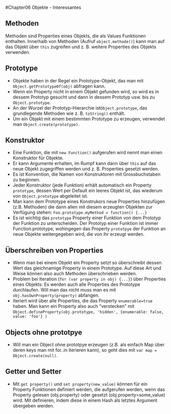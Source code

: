 #Chapter06 Objekte - Interessantes

## Methoden

Methoden sind Properties eines Objekts, die als Values Funktionen enthalten.
Innerhalb von Methoden (Aufruf `object.methode()`) kann man auf das Objekt über
`this` zugreifen und z. B. weitere Properties des Objekts verwenden.

## Prototype

* Objekte haben in der Regel ein Prototype-Objekt, das man mit `Object.getPrototypeOf(obj)` abfragen kann.
* Wenn ein Property nicht in einem Objekt gefunden wird, so wird es in dessem Prototyp gesucht
und dann in dessem Prototyp usw. bis zu `Object.prototype`.  
* An der Wurzel der Prototyp-Hierarchie ist`Object.prototype`, das grundlegende
  Methoden wie z. B. `toString()` enthält.
* Um ein Objekt mit einem bestimmten Prototype zu erzeugen, verwendet man
  `Object.create(prototype)`.

## Konstruktor

* Eine Funktion, die mit `new Function()` aufgerufen wird nennt man einen Konstruktor
für Objekte.  
* Er kann Argumente erhalten, im  Rumpf kann dann über `this` auf das
neue Objekt zugegriffen werden und z. B. Properties gesetzt werden.  
* Es ist Konvention, die Namen von Konstruktoren mit Grossbuchstaben zu beginnen.  
* Jeder Konstruktor (jede Funktion) erhält automatisch ein Property `prototype`, dessen
 Wert per Default ein leeres Objekt ist, das wiederum von `Object.prototype`
 abgeleitet ist.
* Man kann dem Prototype eines Konstrukors neue Properties hinzufügen (z.B. Methoden)
 die dann allen mit diesem erzeugten Objekten zur Verfügung stehen:
 `Foo.prototype.myMethod = function() {...}`
* Es ist wichtig das `prototype` Property einer Funktion von dem Prototyp der Funktion
  zu unterscheiden.  Der Prototyp einer Funktion ist immer Function.prototype,
  wohingegen das Property `prototpye` der Funktion an neue Objekte weitergegeben
  wird, die von ihr erzeugt werden.

## Überschreiben von Properties

* Wenn man bei einem Objekt ein Property setzt so überschreibt dessen Wert das gleichnamige
Property in einem Prototype.  Auf diese Art und Weise können also auch Methoden
überschrieben werden.  
* Problem bei Iteration (`for (var property in obj) {...}`) über Properties eines Objekts:
  Es werden auch alle Properties des Prototype durchlaufen. Will man das nicht
   muss man es mit `obj.hasOwnProperty(property)` abfangen.
* Iteriert wird über alle Properties, die das Property `enumerable=true` haben.
 Man kann ein Property also auch "verstecken" mit
 `Object.defineProperty(obj.prototype, 'hidden', {enumerable: false, value: 'foo'} )`

## Objects ohne prototpye

* Will man ein Object ohne prototpye erzeugen (z.B. als einfach Map über deren
  keys man mit for..in iterieren kann), so geht dies mit `var map = Object.create(null)`.

## Getter und Setter

* Mit `get property()` und `set property(new_value)` können für ein Property
 Funktionen definiert werden, die aufgerufen werden, wenn das Property gelesen
 (obj.property) oder gesetzt (obj.property=some_value) wird. Mit
 definieren, indem diese in einem Hash als letztes Argument übergeben werden.
